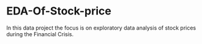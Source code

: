 # EDA-Of-Stock-price
In this data project the focus is on exploratory data analysis of stock prices during the Financial Crisis.
